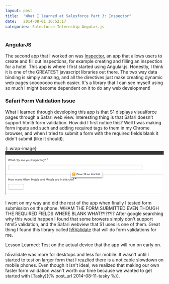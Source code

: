 ```yaml
---
layout: post
title:  "What I learned at Salesforce Part 3: Inspector"
date:   2014-08-01 16:52:17
categories: Salesforce Internship Angular.js
---
```


### AngularJS

The second app that I worked on was [Inspector][inspector-gh], an app that allows users to create and fill out inspections, for example creating and filling an inspection for a hotel.  This app is where I first started using Angular.js.  Honestly, I think it is one of the GREATEST javascript libraries out there.  The two way data binding is simply amazing, and all the directives just make creating dynamic web pages soooooooo much easier.  It's a library that I can see myself using so much I might become dependent on it to do any web development!

### Safari Form Validation Issue

What I learned through developing this app is that S1 displays visualforce pages through a Safari web view.  Interesting thing is that Safari doesn’t support html5 form validation.  How did I first notice this?  Well I was making form inputs and such and adding required tags to them in my Chrome browser, and when I tried to submit a form with the required fields blank it didn't submit (like it should).

{:.wrap-image}
![roll_call_clear](/pictures/inspector_form.png)

I went on my way and did the rest of the app when finally I tested form submission on the phone.  WHAM THE FORM SUBMITTED EVEN THOUGH THE REQUIRED FIELDS WHERE BLANK WHAT!?!?!?!?  After google searching why this would happen I found that some browers simply don't support html5 validation, and the Safari webview that S1 uses is one of them.  Great thing I found this library called [h5Validate][h5validate] that will do form validations for me.

Lesson Learned: Test on the actual device that the app will run on early on.

h5validate was more for desktops and less for mobile.  It wasn't until I started to test on larger form that I reazlied there is a noticable slowdown on mobile phones.  Even though it isn't ideal, we realized that making our own faster form validation wasn't worth our time because we wanted to get started with [Tasky]({% post_url 2014-08-11-tasky %}).


[inspector-gh]: https://github.com/chenhoward/salesforce_checklist
[h5validate]:https://github.com/ericelliott/h5Validate
